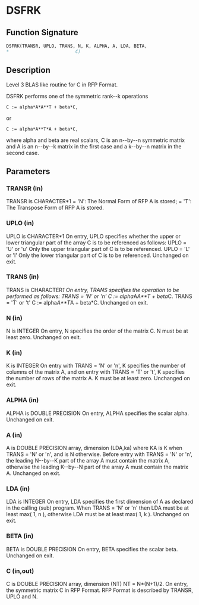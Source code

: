 # DSFRK

## Function Signature

```fortran
DSFRK(TRANSR, UPLO, TRANS, N, K, ALPHA, A, LDA, BETA,
*                         C)
```

## Description


 Level 3 BLAS like routine for C in RFP Format.

 DSFRK performs one of the symmetric rank--k operations

    C := alpha*A*A**T + beta*C,

 or

    C := alpha*A**T*A + beta*C,

 where alpha and beta are real scalars, C is an n--by--n symmetric
 matrix and A is an n--by--k matrix in the first case and a k--by--n
 matrix in the second case.

## Parameters

### TRANSR (in)

TRANSR is CHARACTER*1 = 'N': The Normal Form of RFP A is stored; = 'T': The Transpose Form of RFP A is stored.

### UPLO (in)

UPLO is CHARACTER*1 On entry, UPLO specifies whether the upper or lower triangular part of the array C is to be referenced as follows: UPLO = 'U' or 'u' Only the upper triangular part of C is to be referenced. UPLO = 'L' or 'l' Only the lower triangular part of C is to be referenced. Unchanged on exit.

### TRANS (in)

TRANS is CHARACTER*1 On entry, TRANS specifies the operation to be performed as follows: TRANS = 'N' or 'n' C := alpha*A*A**T + beta*C. TRANS = 'T' or 't' C := alpha*A**T*A + beta*C. Unchanged on exit.

### N (in)

N is INTEGER On entry, N specifies the order of the matrix C. N must be at least zero. Unchanged on exit.

### K (in)

K is INTEGER On entry with TRANS = 'N' or 'n', K specifies the number of columns of the matrix A, and on entry with TRANS = 'T' or 't', K specifies the number of rows of the matrix A. K must be at least zero. Unchanged on exit.

### ALPHA (in)

ALPHA is DOUBLE PRECISION On entry, ALPHA specifies the scalar alpha. Unchanged on exit.

### A (in)

A is DOUBLE PRECISION array, dimension (LDA,ka) where KA is K when TRANS = 'N' or 'n', and is N otherwise. Before entry with TRANS = 'N' or 'n', the leading N--by--K part of the array A must contain the matrix A, otherwise the leading K--by--N part of the array A must contain the matrix A. Unchanged on exit.

### LDA (in)

LDA is INTEGER On entry, LDA specifies the first dimension of A as declared in the calling (sub) program. When TRANS = 'N' or 'n' then LDA must be at least max( 1, n ), otherwise LDA must be at least max( 1, k ). Unchanged on exit.

### BETA (in)

BETA is DOUBLE PRECISION On entry, BETA specifies the scalar beta. Unchanged on exit.

### C (in,out)

C is DOUBLE PRECISION array, dimension (NT) NT = N*(N+1)/2. On entry, the symmetric matrix C in RFP Format. RFP Format is described by TRANSR, UPLO and N.

